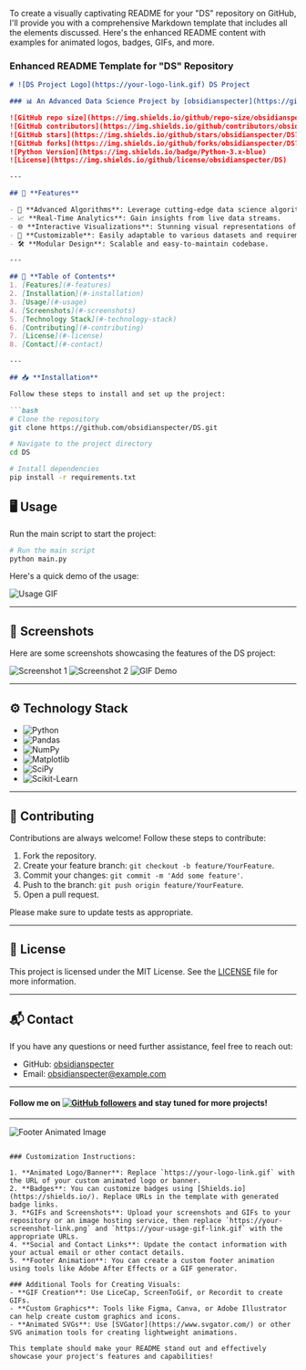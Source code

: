 To create a visually captivating README for your "DS" repository on GitHub, I'll provide you with a comprehensive Markdown template that includes all the elements discussed. Here's the enhanced README content with examples for animated logos, badges, GIFs, and more.

### Enhanced README Template for "DS" Repository

```markdown
# ![DS Project Logo](https://your-logo-link.gif) DS Project

### 📊 An Advanced Data Science Project by [obsidianspecter](https://github.com/obsidianspecter)

![GitHub repo size](https://img.shields.io/github/repo-size/obsidianspecter/DS)
![GitHub contributors](https://img.shields.io/github/contributors/obsidianspecter/DS)
![GitHub stars](https://img.shields.io/github/stars/obsidianspecter/DS?style=social)
![GitHub forks](https://img.shields.io/github/forks/obsidianspecter/DS?style=social)
![Python Version](https://img.shields.io/badge/Python-3.x-blue)
![License](https://img.shields.io/github/license/obsidianspecter/DS)

---

## 🌟 **Features**

- 🚀 **Advanced Algorithms**: Leverage cutting-edge data science algorithms.
- 📈 **Real-Time Analytics**: Gain insights from live data streams.
- 🌐 **Interactive Visualizations**: Stunning visual representations of your data.
- 🔧 **Customizable**: Easily adaptable to various datasets and requirements.
- 🛠️ **Modular Design**: Scalable and easy-to-maintain codebase.

---

## 📖 **Table of Contents**
1. [Features](#-features)
2. [Installation](#-installation)
3. [Usage](#️-usage)
4. [Screenshots](#-screenshots)
5. [Technology Stack](#-technology-stack)
6. [Contributing](#-contributing)
7. [License](#-license)
8. [Contact](#-contact)

---

## 📥 **Installation**

Follow these steps to install and set up the project:

```bash
# Clone the repository
git clone https://github.com/obsidianspecter/DS.git

# Navigate to the project directory
cd DS

# Install dependencies
pip install -r requirements.txt
```

## 🖥️ **Usage**

Run the main script to start the project:

```bash
# Run the main script
python main.py
```

Here's a quick demo of the usage:

![Usage GIF](https://your-usage-gif-link.gif)

---

## 📸 **Screenshots**

Here are some screenshots showcasing the features of the DS project:

![Screenshot 1](https://your-screenshot1-link.png)
![Screenshot 2](https://your-screenshot2-link.png)
![GIF Demo](https://your-demo-gif-link.gif)

---

## ⚙️ **Technology Stack**

- ![Python](https://img.shields.io/badge/-Python-333?style=flat&logo=python&logoColor=white)
- ![Pandas](https://img.shields.io/badge/-Pandas-333?style=flat&logo=pandas&logoColor=white)
- ![NumPy](https://img.shields.io/badge/-NumPy-333?style=flat&logo=numpy&logoColor=white)
- ![Matplotlib](https://img.shields.io/badge/-Matplotlib-333?style=flat&logo=matplotlib&logoColor=white)
- ![SciPy](https://img.shields.io/badge/-SciPy-333?style=flat&logo=scipy&logoColor=white)
- ![Scikit-Learn](https://img.shields.io/badge/-Scikit--Learn-333?style=flat&logo=scikit-learn&logoColor=white)

---

## 🤝 **Contributing**

Contributions are always welcome! Follow these steps to contribute:

1. Fork the repository.
2. Create your feature branch: `git checkout -b feature/YourFeature`.
3. Commit your changes: `git commit -m 'Add some feature'`.
4. Push to the branch: `git push origin feature/YourFeature`.
5. Open a pull request.

Please make sure to update tests as appropriate.

---

## 📜 **License**

This project is licensed under the MIT License. See the [LICENSE](LICENSE) file for more information.

---

## 📬 **Contact**

If you have any questions or need further assistance, feel free to reach out:

- GitHub: [obsidianspecter](https://github.com/obsidianspecter)
- Email: obsidianspecter@example.com

---

#### Follow me on [![GitHub followers](https://img.shields.io/github/followers/obsidianspecter?style=social)](https://github.com/obsidianspecter) and stay tuned for more projects!

---

![Footer Animated Image](https://your-footer-animated-image-link.gif)
```

### Customization Instructions:

1. **Animated Logo/Banner**: Replace `https://your-logo-link.gif` with the URL of your custom animated logo or banner.
2. **Badges**: You can customize badges using [Shields.io](https://shields.io/). Replace URLs in the template with generated badge links.
3. **GIFs and Screenshots**: Upload your screenshots and GIFs to your repository or an image hosting service, then replace `https://your-screenshot-link.png` and `https://your-usage-gif-link.gif` with the appropriate URLs.
4. **Social and Contact Links**: Update the contact information with your actual email or other contact details.
5. **Footer Animation**: You can create a custom footer animation using tools like Adobe After Effects or a GIF generator.

### Additional Tools for Creating Visuals:
- **GIF Creation**: Use LiceCap, ScreenToGif, or Recordit to create GIFs.
- **Custom Graphics**: Tools like Figma, Canva, or Adobe Illustrator can help create custom graphics and icons.
- **Animated SVGs**: Use [SVGator](https://www.svgator.com/) or other SVG animation tools for creating lightweight animations.

This template should make your README stand out and effectively showcase your project's features and capabilities!
